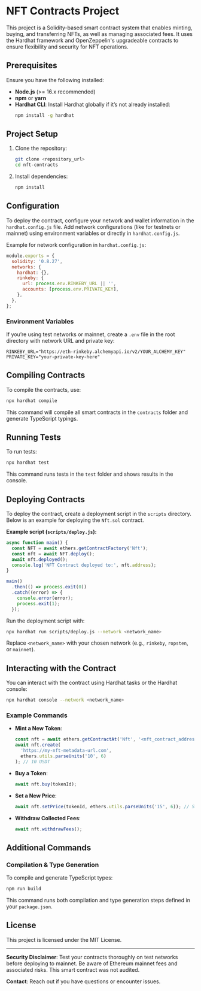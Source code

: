 # NFT Contracts Project

This project is a Solidity-based smart contract system that enables minting, buying, and transferring NFTs, as well as managing associated fees. It uses the Hardhat framework and OpenZeppelin's upgradeable contracts to ensure flexibility and security for NFT operations.

## Prerequisites

Ensure you have the following installed:

- **Node.js** (>= 16.x recommended)
- **npm** or **yarn**
- **Hardhat CLI**: Install Hardhat globally if it’s not already installed:
  ```bash
  npm install -g hardhat
  ```

## Project Setup

1. Clone the repository:

   ```bash
   git clone <repository_url>
   cd nft-contracts
   ```

2. Install dependencies:
   ```bash
   npm install
   ```

## Configuration

To deploy the contract, configure your network and wallet information in the `hardhat.config.js` file. Add network configurations (like for testnets or mainnet) using environment variables or directly in `hardhat.config.js`.

Example for network configuration in `hardhat.config.js`:

```javascript
module.exports = {
  solidity: '0.8.27',
  networks: {
    hardhat: {},
    rinkeby: {
      url: process.env.RINKEBY_URL || '',
      accounts: [process.env.PRIVATE_KEY],
    },
  },
};
```

### Environment Variables

If you’re using test networks or mainnet, create a `.env` file in the root directory with network URL and private key:

```env
RINKEBY_URL="https://eth-rinkeby.alchemyapi.io/v2/YOUR_ALCHEMY_KEY"
PRIVATE_KEY="your-private-key-here"
```

## Compiling Contracts

To compile the contracts, use:

```bash
npx hardhat compile
```

This command will compile all smart contracts in the `contracts` folder and generate TypeScript typings.

## Running Tests

To run tests:

```bash
npx hardhat test
```

This command runs tests in the `test` folder and shows results in the console.

## Deploying Contracts

To deploy the contract, create a deployment script in the `scripts` directory. Below is an example for deploying the `Nft.sol` contract.

**Example script (`scripts/deploy.js`):**

```javascript
async function main() {
  const NFT = await ethers.getContractFactory('Nft');
  const nft = await NFT.deploy();
  await nft.deployed();
  console.log('NFT Contract deployed to:', nft.address);
}

main()
  .then(() => process.exit(0))
  .catch((error) => {
    console.error(error);
    process.exit(1);
  });
```

Run the deployment script with:

```bash
npx hardhat run scripts/deploy.js --network <network_name>
```

Replace `<network_name>` with your chosen network (e.g., `rinkeby`, `ropsten`, or `mainnet`).

## Interacting with the Contract

You can interact with the contract using Hardhat tasks or the Hardhat console:

```bash
npx hardhat console --network <network_name>
```

### Example Commands

- **Mint a New Token**:

  ```javascript
  const nft = await ethers.getContractAt('Nft', '<nft_contract_address>');
  await nft.create(
    'https://my-nft-metadata-url.com',
    ethers.utils.parseUnits('10', 6)
  ); // 10 USDT
  ```

- **Buy a Token**:

  ```javascript
  await nft.buy(tokenId);
  ```

- **Set a New Price**:

  ```javascript
  await nft.setPrice(tokenId, ethers.utils.parseUnits('15', 6)); // Set to 15 USDT
  ```

- **Withdraw Collected Fees**:
  ```javascript
  await nft.withdrawFees();
  ```

## Additional Commands

### Compilation & Type Generation

To compile and generate TypeScript types:

```bash
npm run build
```

This command runs both compilation and type generation steps defined in your `package.json`.

## License

This project is licensed under the MIT License.

---

**Security Disclaimer**: Test your contracts thoroughly on test networks before deploying to mainnet. Be aware of Ethereum mainnet fees and associated risks. This smart contract was not audited. 

**Contact**: Reach out if you have questions or encounter issues.
